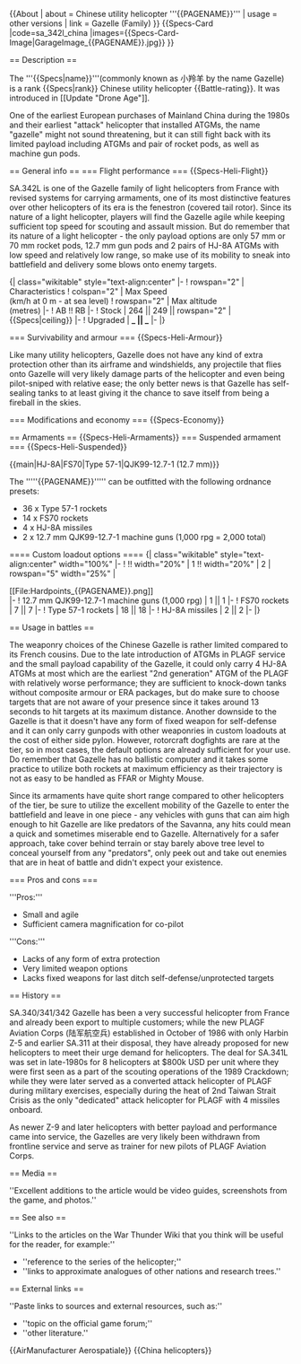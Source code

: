 {{About
| about = Chinese utility helicopter '''{{PAGENAME}}'''
| usage = other versions
| link = Gazelle (Family)
}}
{{Specs-Card
|code=sa_342l_china
|images={{Specs-Card-Image|GarageImage_{{PAGENAME}}.jpg}}
}}

== Description ==

<!-- ''In the description, the first part should be about the history of and the creation and combat usage of the helicopter, as well as its key features. In the second part, tell the reader about the helicopter in the game. Insert a screenshot of the vehicle, so that if the novice player does not remember the vehicle by name, he will immediately understand what kind of vehicle the article is talking about.'' -->

The '''{{Specs|name}}'''(commonly known as 小羚羊 by the name Gazelle) is a rank {{Specs|rank}} Chinese utility helicopter {{Battle-rating}}. It was introduced in [[Update "Drone Age"]].

One of the earliest European purchases of Mainland China during the 1980s and their earliest "attack" helicopter that installed ATGMs, the name "gazelle" might not sound threatening, but it can still fight back with its limited payload including ATGMs and pair of rocket pods, as well as machine gun pods.

== General info ==
=== Flight performance ===
{{Specs-Heli-Flight}}

<!-- ''Describe how the helicopter behaves in the air. Speed, manoeuvrability, acceleration and allowable loads - these are the most important characteristics of the vehicle.'' -->

SA.342L is one of the Gazelle family of light helicopters from France with revised systems for carrying armaments, one of its most distinctive features over other helicopters of its era is the fenestron (covered tail rotor). Since its nature of a light helicopter, players will find the Gazelle agile while keeping sufficient top speed for scouting and assault mission. But do remember that its nature of a light helicopter - the only payload options are only 57 mm or 70 mm rocket pods, 12.7 mm gun pods and 2 pairs of HJ-8A ATGMs with low speed and relatively low range, so make use of its mobility to sneak into battlefield and delivery some blows onto enemy targets.

{| class="wikitable" style="text-align:center"
|-
! rowspan="2" | Characteristics
! colspan="2" | Max Speed<br>(km/h at 0 m - at sea level)
! rowspan="2" | Max altitude<br>(metres)
|-
! AB !! RB
|-
! Stock
| 264 || 249 || rowspan="2" | {{Specs|ceiling}}
|-
! Upgraded
| **_ || _**
|-
|}

=== Survivability and armour ===
{{Specs-Heli-Armour}}

<!-- ''Examine the survivability of the helicopter. Note how vulnerable the structure is and how secure the pilot is, whether the fuel tanks are armoured, etc. Describe the armour, if there is any, and also mention the vulnerability of other critical systems.'' -->

Like many utility helicopters, Gazelle does not have any kind of extra protection other than its airframe and windshields, any projectile that flies onto Gazelle will very likely damage parts of the helicopter and even being pilot-sniped with relative ease; the only better news is that Gazelle has self-sealing tanks to at least giving it the chance to save itself from being a fireball in the skies.

=== Modifications and economy ===
{{Specs-Economy}}

== Armaments ==
{{Specs-Heli-Armaments}}
=== Suspended armament ===
{{Specs-Heli-Suspended}}

<!-- ''Describe the helicopter's suspended armament: additional cannons under the winglets, any bombs, and rockets. Since any helicopter is essentially only a platform for suspended weaponry, this section is significant and deserves your special attention. If there is no suspended weaponry remove this subsection.'' -->

{{main|HJ-8A|FS70|Type 57-1|QJK99-12.7-1 (12.7 mm)}}

The '''''{{PAGENAME}}''''' can be outfitted with the following ordnance presets:

- 36 x Type 57-1 rockets
- 14 x FS70 rockets
- 4 x HJ-8A missiles
- 2 x 12.7 mm QJK99-12.7-1 machine guns (1,000 rpg = 2,000 total)

==== Custom loadout options ====
{| class="wikitable" style="text-align:center" width="100%"
|-
! !! width="20%" | 1 !! width="20%" | 2
| rowspan="5" width="25%" | <div class="ttx-image">[[File:Hardpoints_{{PAGENAME}}.png]]</div>
|-
! 12.7 mm QJK99-12.7-1 machine guns (1,000 rpg)
| 1 || 1
|-
! FS70 rockets
| 7 || 7
|-
! Type 57-1 rockets
| 18 || 18
|-
! HJ-8A missiles
| 2 || 2
|-
|}

== Usage in battles ==

<!-- ''Describe the tactics of playing in a helicopter, the features of using the helicopter in a team and advice on tactics. Refrain from creating a "guide" - do not impose a single point of view, but instead, give the reader food for thought. Examine the most dangerous enemies and give recommendations on fighting them. If necessary, note the specifics of the game in different modes (AB, RB, SB).'' -->

The weaponry choices of the Chinese Gazelle is rather limited compared to its French cousins. Due to the late introduction of ATGMs in PLAGF service and the small payload capability of the Gazelle, it could only carry 4 HJ-8A ATGMs at most which are the earliest "2nd generation" ATGM of the PLAGF with relatively worse performance; they are sufficient to knock-down tanks without composite armour or ERA packages, but do make sure to choose targets that are not aware of your presence since it takes around 13 seconds to hit targets at its maximum distance. Another downside to the Gazelle is that it doesn't have any form of fixed weapon for self-defense and it can only carry gunpods with other weaponries in custom loadouts at the cost of either side pylon. However, rotorcraft dogfights are rare at the tier, so in most cases, the default options are already sufficient for your use. Do remember that Gazelle has no ballistic computer and it takes some practice to utilize both rockets at maximum efficiency as their trajectory is not as easy to be handled as FFAR or Mighty Mouse.

Since its armaments have quite short range compared to other helicopters of the tier, be sure to utilize the excellent mobility of the Gazelle to enter the battlefield and leave in one piece - any vehicles with guns that can aim high enough to hit Gazelle are like predators of the Savanna, any hits could mean a quick and sometimes miserable end to Gazelle. Alternatively for a safer approach, take cover behind terrain or stay barely above tree level to conceal yourself from any "predators", only peek out and take out enemies that are in heat of battle and didn't expect your existence.

=== Pros and cons ===

<!-- ''Summarise and briefly evaluate the vehicle in terms of its characteristics and combat effectiveness. Mark its pros and cons in the bulleted list. Try not to use more than 6 points for each of the characteristics. Avoid using categorical definitions such as "bad", "good" and the like - use substitutions with softer forms such as "inadequate" and "effective".'' -->

'''Pros:'''

- Small and agile
- Sufficient camera magnification for co-pilot

'''Cons:'''

- Lacks of any form of extra protection
- Very limited weapon options
- Lacks fixed weapons for last ditch self-defense/unprotected targets

== History ==

<!-- ''Describe the history of the creation and combat usage of the helicopter in more detail than in the introduction. If the historical reference turns out to be too long, take it to a separate article, taking a link to the article about the vehicle and adding a block "/History" (example: <nowiki>https://wiki.warthunder.com/(Vehicle-name)/History</nowiki>) and add a link to it here using the <code>main</code> template. Be sure to reference text and sources by using <code><nowiki><ref></ref></nowiki></code>, as well as adding them at the end of the article with <code><nowiki><references /></nowiki></code>. This section may also include the vehicle's dev blog entry (if applicable) and the in-game encyclopedia description (under <code><nowiki>=== In-game description ===</nowiki></code>, also if applicable).'' -->

SA.340/341/342 Gazelle has been a very successful helicopter from France and already been export to multiple customers; while the new PLAGF Aviation Corps (陆军航空兵) established in October of 1986 with only Harbin Z-5 and earlier SA.311 at their disposal, they have already proposed for new helicopters to meet their urge demand for helicopters. The deal for SA.341L was set in late-1980s for 8 helicopters at $800k USD per unit where they were first seen as a part of the scouting operations of the 1989 Crackdown; while they were later served as a converted attack helicopter of PLAGF during military exercises, especially during the heat of 2nd Taiwan Strait Crisis as the only "dedicated" attack helicopter for PLAGF with 4 missiles onboard.

As newer Z-9 and later helicopters with better payload and performance came into service, the Gazelles are very likely been withdrawn from frontline service and serve as trainer for new pilots of PLAGF Aviation Corps.

== Media ==

<!-- ''Excellent additions to the article would be video guides, screenshots from the game, and photos.'' -->

''Excellent additions to the article would be video guides, screenshots from the game, and photos.''

== See also ==

<!-- ''Links to the articles on the War Thunder Wiki that you think will be useful for the reader, for example:''
* ''reference to the series of the helicopter;''
* ''links to approximate analogues of other nations and research trees.'' -->

''Links to the articles on the War Thunder Wiki that you think will be useful for the reader, for example:''

- ''reference to the series of the helicopter;''
- ''links to approximate analogues of other nations and research trees.''

== External links ==

<!-- ''Paste links to sources and external resources, such as:''
* ''topic on the official game forum;''
* ''other literature.'' -->

''Paste links to sources and external resources, such as:''

- ''topic on the official game forum;''
- ''other literature.''

{{AirManufacturer Aerospatiale}}
{{China helicopters}}
